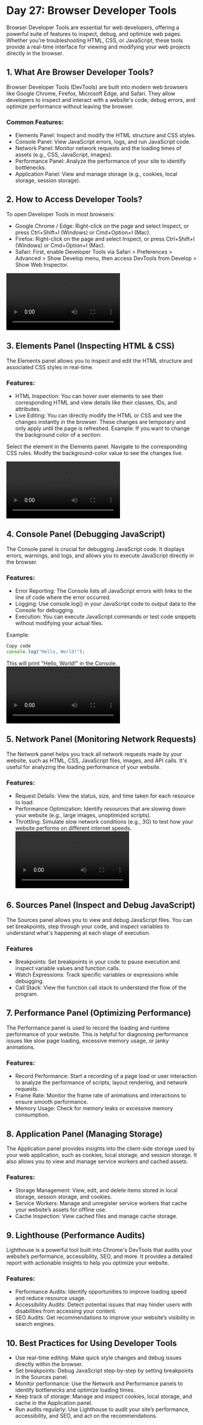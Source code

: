 # Day 27: Browser Developer Tools

Browser Developer Tools are essential for web developers, offering a powerful suite of features to inspect, debug, and optimize web pages. Whether you're troubleshooting HTML, CSS, or JavaScript, these tools provide a real-time interface for viewing and modifying your web projects directly in the browser.

## 1. What Are Browser Developer Tools?

Browser Developer Tools (DevTools) are built into modern web browsers like Google Chrome, Firefox, Microsoft Edge, and Safari. They allow developers to inspect and interact with a website's code, debug errors, and optimize performance without leaving the browser.

### Common Features:

- Elements Panel: Inspect and modify the HTML structure and CSS styles.
- Console Panel: View JavaScript errors, logs, and run JavaScript code.
- Network Panel: Monitor network requests and the loading times of assets (e.g., CSS, JavaScript, images).
- Performance Panel: Analyze the performance of your site to identify bottlenecks.
- Application Panel: View and manage storage (e.g., cookies, local storage, session storage).

## 2. How to Access Developer Tools?

To open Developer Tools in most browsers:

- Google Chrome / Edge: Right-click on the page and select Inspect, or press Ctrl+Shift+I (Windows) or Cmd+Option+I (Mac).
- Firefox: Right-click on the page and select Inspect, or press Ctrl+Shift+I (Windows) or Cmd+Option+I (Mac).
- Safari: First, enable Developer Tools via Safari > Preferences > Advanced > Show Develop menu, then access DevTools from Develop > Show Web Inspector.

![Inspecting a website](./Inspect.webm)

## 3. Elements Panel (Inspecting HTML & CSS)

The Elements panel allows you to inspect and edit the HTML structure and associated CSS styles in real-time.

### Features:

- HTML Inspection: You can hover over elements to see their corresponding HTML and view details like their classes, IDs, and attributes.
- Live Editing: You can directly modify the HTML or CSS and see the changes instantly in the browser. These changes are temporary and only apply until the page is refreshed.
  Example:
  If you want to change the background color of a section:

Select the element in the Elements panel.
Navigate to the corresponding CSS rules.
Modify the background-color value to see the changes live.

![hovering on HTML element](./hovering.mp4)

## 4. Console Panel (Debugging JavaScript)

The Console panel is crucial for debugging JavaScript code. It displays errors, warnings, and logs, and allows you to execute JavaScript directly in the browser.

### Features:

- Error Reporting: The Console lists all JavaScript errors with links to the line of code where the error occurred.
- Logging: Use console.log() in your JavaScript code to output data to the Console for debugging.
- Execution: You can execute JavaScript commands or test code snippets without modifying your actual files.

Example:

```javascript
Copy code
console.log("Hello, World!");
```

This will print "Hello, World!" in the Console.
![debugging using console](./debugging.mp4)

## 5. Network Panel (Monitoring Network Requests)

The Network panel helps you track all network requests made by your website, such as HTML, CSS, JavaScript files, images, and API calls. It's useful for analyzing the loading performance of your website.

### Features:

- Request Details: View the status, size, and time taken for each resource to load.
- Performance Optimization: Identify resources that are slowing down your website (e.g., large images, unoptimized scripts).
- Throttling: Simulate slow network conditions (e.g., 3G) to test how your website performs on different internet speeds.
  ![network](./network.mp4)

## 6. Sources Panel (Inspect and Debug JavaScript)

The Sources panel allows you to view and debug JavaScript files. You can set breakpoints, step through your code, and inspect variables to understand what's happening at each stage of execution.

### Features

- Breakpoints: Set breakpoints in your code to pause execution and inspect variable values and function calls.
- Watch Expressions: Track specific variables or expressions while debugging.
- Call Stack: View the function call stack to understand the flow of the program.

## 7. Performance Panel (Optimizing Performance)

The Performance panel is used to record the loading and runtime performance of your website. This is helpful for diagnosing performance issues like slow page loading, excessive memory usage, or janky animations.

### Features:

- Record Performance: Start a recording of a page load or user interaction to analyze the performance of scripts, layout rendering, and network requests.
- Frame Rate: Monitor the frame rate of animations and interactions to ensure smooth performance.
- Memory Usage: Check for memory leaks or excessive memory consumption.

## 8. Application Panel (Managing Storage)

The Application panel provides insights into the client-side storage used by your web application, such as cookies, local storage, and session storage. It also allows you to view and manage service workers and cached assets.

### Features:

- Storage Management: View, edit, and delete items stored in local storage, session storage, and cookies.
- Service Workers: Manage and unregister service workers that cache your website’s assets for offline use.
- Cache Inspection: View cached files and manage cache storage.

## 9. Lighthouse (Performance Audits)

Lighthouse is a powerful tool built into Chrome's DevTools that audits your website’s performance, accessibility, SEO, and more. It provides a detailed report with actionable insights to help you optimize your website.

### Features:

- Performance Audits: Identify opportunities to improve loading speed and reduce resource usage.
- Accessibility Audits: Detect potential issues that may hinder users with disabilities from accessing your content.
- SEO Audits: Get recommendations to improve your website’s visibility in search engines.

## 10. Best Practices for Using Developer Tools

- Use real-time editing: Make quick style changes and debug issues directly within the browser.
- Set breakpoints: Debug JavaScript step-by-step by setting breakpoints in the Sources panel.
- Monitor performance: Use the Network and Performance panels to identify bottlenecks and optimize loading times.
- Keep track of storage: Manage and inspect cookies, local storage, and cache in the Application panel.
- Run audits regularly: Use Lighthouse to audit your site’s performance, accessibility, and SEO, and act on the recommendations.
